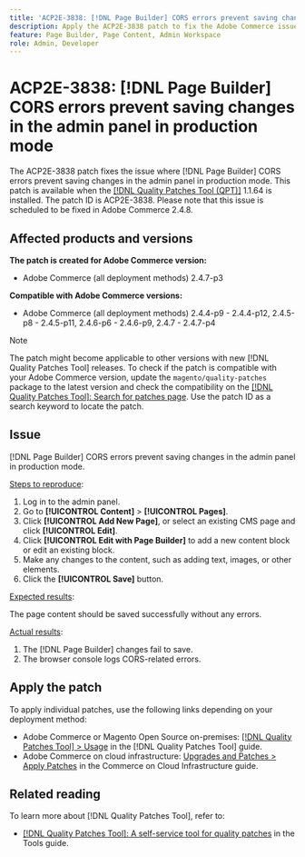 ```yaml
---
title: 'ACP2E-3838: [!DNL Page Builder] CORS errors prevent saving changes in the admin panel in production mode'
description: Apply the ACP2E-3838 patch to fix the Adobe Commerce issue where [!DNL Page Builder] CORS errors prevent saving changes in the admin panel in production mode.
feature: Page Builder, Page Content, Admin Workspace
role: Admin, Developer
---
```


# ACP2E-3838: [!DNL Page Builder] CORS errors prevent saving changes in the admin panel in production mode

The ACP2E-3838 patch fixes the issue where [!DNL Page Builder] CORS errors prevent saving changes in the admin panel in production mode. This patch is available when the [[!DNL Quality Patches Tool (QPT)]](/help/tools/quality-patches-tool/quality-patches-tool-to-self-serve-quality-patches.md) 1.1.64 is installed. The patch ID is ACP2E-3838. Please note that this issue is scheduled to be fixed in Adobe Commerce 2.4.8.

## Affected products and versions

**The patch is created for Adobe Commerce version:**

* Adobe Commerce (all deployment methods) 2.4.7-p3

**Compatible with Adobe Commerce versions:**

* Adobe Commerce (all deployment methods) 2.4.4-p9 - 2.4.4-p12, 2.4.5-p8 - 2.4.5-p11, 2.4.6-p6 - 2.4.6-p9, 2.4.7 - 2.4.7-p4

>[!NOTE]
>
>The patch might become applicable to other versions with new [!DNL Quality Patches Tool] releases. To check if the patch is compatible with your Adobe Commerce version, update the `magento/quality-patches` package to the latest version and check the compatibility on the [[!DNL Quality Patches Tool]: Search for patches page](https://experienceleague.adobe.com/tools/commerce-quality-patches/index.html). Use the patch ID as a search keyword to locate the patch.

## Issue

[!DNL Page Builder] CORS errors prevent saving changes in the admin panel in production mode.

<u>Steps to reproduce</u>:

1. Log in to the admin panel.
1. Go to **[!UICONTROL Content]** > **[!UICONTROL Pages]**.
1. Click **[!UICONTROL Add New Page]**, or select an existing CMS page and click **[!UICONTROL Edit]**.
1. Click **[!UICONTROL Edit with Page Builder]** to add a new content block or edit an existing block.
1. Make any changes to the content, such as adding text, images, or other elements.
1. Click the **[!UICONTROL Save]** button.

<u>Expected results</u>:

The page content should be saved successfully without any errors.

<u>Actual results</u>:

1. The [!DNL Page Builder] changes fail to save.
1. The browser console logs CORS-related errors.

## Apply the patch

To apply individual patches, use the following links depending on your deployment method:

* Adobe Commerce or Magento Open Source on-premises: [[!DNL Quality Patches Tool] > Usage](/help/tools/quality-patches-tool/usage.md) in the [!DNL Quality Patches Tool] guide.
* Adobe Commerce on cloud infrastructure: [Upgrades and Patches > Apply Patches](https://experienceleague.adobe.com/docs/commerce-cloud-service/user-guide/develop/upgrade/apply-patches.html) in the Commerce on Cloud Infrastructure guide.

## Related reading

To learn more about [!DNL Quality Patches Tool], refer to:

* [[!DNL Quality Patches Tool]: A self-service tool for quality patches](/help/tools/quality-patches-tool/quality-patches-tool-to-self-serve-quality-patches.md) in the Tools guide.

